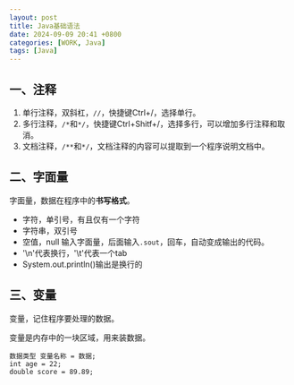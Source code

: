 ```yaml
---
layout: post
title: Java基础语法
date: 2024-09-09 20:41 +0800
categories: [WORK, Java]
tags: [Java]
---
```


## 一、注释

1. 单行注释，双斜杠，`//`，快捷键Ctrl+/，选择单行。
2. 多行注释，`/*`和`*/`，快捷键Ctrl+Shitf+/，选择多行，可以增加多行注释和取消。
3. 文档注释，`/**`和`*/`，文档注释的内容可以提取到一个程序说明文档中。

## 二、字面量

字面量，数据在程序中的**书写格式**。

- 字符，单引号，有且仅有一个字符
- 字符串，双引号
- 空值，null
  输入字面量，后面输入`.sout`，回车，自动变成输出的代码。
- '\n'代表换行，'\t'代表一个tab
- System.out.println()输出是换行的
  
## 三、变量

变量，记住程序要处理的数据。

变量是内存中的一块区域，用来装数据。

```
数据类型 变量名称 = 数据;
int age = 22;
double score = 89.89;
```

